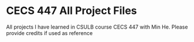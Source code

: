 # CECS 447 All Project Files
All projects I have learned in CSULB course CECS 447 with Min He. Please provide credits if used as reference
